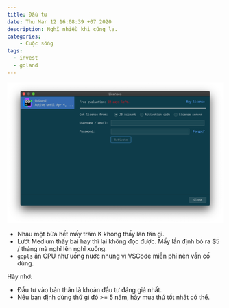 ```yaml
---
title: Đầu tư
date: Thu Mar 12 16:08:39 +07 2020
description: Nghĩ nhiều khi cũng lạ.
categories:
    - Cuộc sống
tags:
  - invest
  - goland
---
```

![Goland free evaluation](/assets/images/goland-free-evaluation.png)

- Nhậu một bữa hết mấy trăm K không thấy lăn tăn gì.
- Lướt Medium thấy bài hay thì lại không đọc được. Mấy lần định bỏ ra $5 / tháng mà nghĩ lên nghĩ xuống.
- `gopls` ăn CPU như uống nước nhưng vì VSCode miễn phí nên vẫn cố dùng.

Hãy nhớ:

- Đầu tư vào bản thân là khoản đầu tư đáng giá nhất.
- Nếu bạn định dùng thứ gì đó >= 5 năm, hãy mua thứ tốt nhất có thể.
